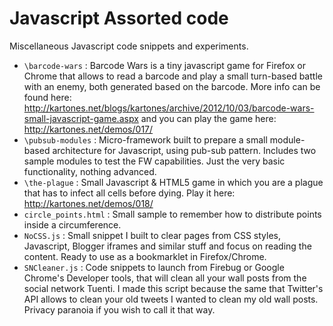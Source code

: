 Javascript Assorted code
========================

Miscellaneous Javascript code snippets and experiments.

* `\barcode-wars` : Barcode Wars is a tiny javascript game for Firefox or Chrome that allows to read a barcode and play a small turn-based battle with an enemy, both generated based on the barcode. More info can be found here: http://kartones.net/blogs/kartones/archive/2012/10/03/barcode-wars-small-javascript-game.aspx and you can play the game here: http://kartones.net/demos/017/
* `\pubsub-modules` : Micro-framework built to prepare a small module-based architecture for Javascript, using pub-sub pattern. Includes two sample modules to test the FW capabilities. Just the very basic functionality, nothing advanced.
* `\the-plague` : Small Javascript & HTML5 game in which you are a plague that has to infect all cells before dying. Play it here: http://kartones.net/demos/018/
* `circle_points.html` : Small sample to remember how to distribute points inside a circumference.
* `NoCSS.js` : Small snippet I built to clear pages from CSS styles, Javascript, Blogger iframes and similar stuff and focus on reading the content. Ready to use as a bookmarklet in Firefox/Chrome.
* `SNCleaner.js` : Code snippets to launch from Firebug or Google Chrome's Developer tools, that will clean all your wall posts from the social network Tuenti.
I made this script because the same that Twitter's API allows to clean your old tweets I wanted to clean my old wall posts. Privacy paranoia if you wish to call it that way.
